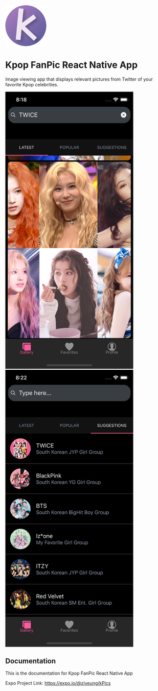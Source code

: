 <img src="./assets/images/adaptive-icon.png" width="128" margin>

# Kpop FanPic React Native App

Image viewing app that displays relevant pictures from Twitter of your favorite Kpop celebrities.

<img src="./assets/images/gallery.png" style="width: 400px;margin-right: 20px;">
<img src="./assets/images/searchBar.png" style="width: 400px;">

## Documentation

This is the documentation for Kpop FanPic React Native App

Expo Project Link: https://expo.io/@zjyeung/kPics